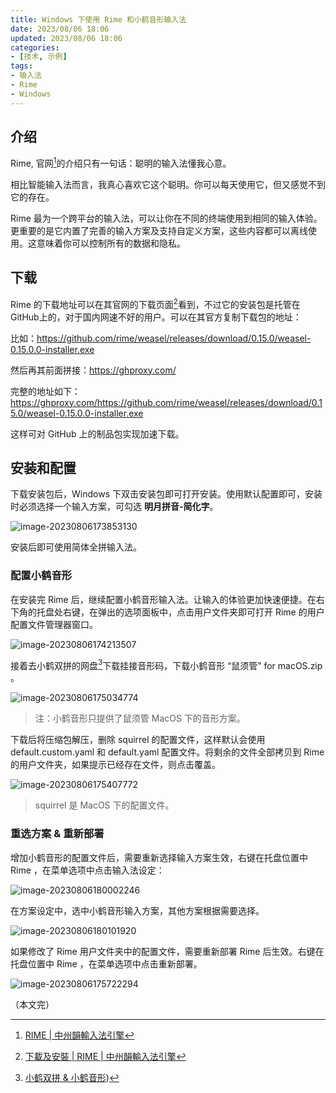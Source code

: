 ```yaml
---
title: Windows 下使用 Rime 和小鹤音形输入法
date: 2023/08/06 18:06
updated: 2023/08/06 18:06
categories:
- [技术, 示例]
tags:
- 输入法
- Rime
- Windows
---
```

##  介绍

Rime, 官网[^1]的介绍只有一句话：聪明的输入法懂我心意。

相比智能输入法而言，我真心喜欢它这个聪明。你可以每天使用它，但又感觉不到它的存在。

Rime 最为一个跨平台的输入法，可以让你在不同的终端使用到相同的输入体验。更重要的是它内置了完善的输入方案及支持自定义方案，这些内容都可以离线使用。这意味着你可以控制所有的数据和隐私。



## 下载

Rime 的下载地址可以在其官网的下载页面[^2]看到，不过它的安装包是托管在 GitHub上的，对于国内网速不好的用户。可以在其官方复制下载包的地址：

比如：https://github.com/rime/weasel/releases/download/0.15.0/weasel-0.15.0.0-installer.exe

然后再其前面拼接：https://ghproxy.com/

完整的地址如下：https://ghproxy.com/https://github.com/rime/weasel/releases/download/0.15.0/weasel-0.15.0.0-installer.exe

这样可对 GitHub 上的制品包实现加速下载。     



##  安装和配置

下载安装包后，Windows 下双击安装包即可打开安装。使用默认配置即可，安装时必须选择一个输入方案，可勾选 **明月拼音-简化字**。

![image-20230806173853130](./assets/image-20230806173853130.png)

安装后即可使用简体全拼输入法。



### 配置小鹤音形

在安装完 Rime 后，继续配置小鹤音形输入法。让输入的体验更加快速便捷。在右下角的托盘处右键，在弹出的选项面板中，点击用户文件夹即可打开 Rime 的用户配置文件管理器窗口。

![image-20230806174213507](./assets/image-20230806174213507.png)

接着去小鹤双拼的网盘[^3]下载挂接音形码，下载小鹤音形 “鼠须管” for macOS.zip 。

![image-20230806175034774](./assets/image-20230806175034774.png)

> 注：小鹤音形只提供了鼠须管 MacOS 下的音形方案。



下载后将压缩包解压，删除 squirrel 的配置文件，这样默认会使用 default.custom.yaml 和 default.yaml 配置文件。将剩余的文件全部拷贝到 Rime 的用户文件夹，如果提示已经存在文件，则点击覆盖。

![image-20230806175407772](./assets/image-20230806175407772.png)

> squirrel 是 MacOS 下的配置文件。



### 重选方案 & 重新部署

增加小鹤音形的配置文件后，需要重新选择输入方案生效，右键在托盘位置中 Rime ，在菜单选项中点击输入法设定：

![image-20230806180002246](./assets/image-20230806180002246.png)

在方案设定中，选中小鹤音形输入方案，其他方案根据需要选择。

![image-20230806180101920](./assets/image-20230806180101920.png)

如果修改了 Rime 用户文件夹中的配置文件，需要重新部署 Rime 后生效。右键在托盘位置中 Rime ，在菜单选项中点击重新部署。 

![image-20230806175722294](./assets/image-20230806175722294.png)

（本文完）



[^1]: [RIME | 中州韻輸入法引擎](https://rime.im/)
[^2]:[下載及安裝 | RIME | 中州韻輸入法引擎](https://rime.im/download/)
[^3]:[小鹤双拼 & 小鹤音形](http://flypy.ysepan.com/))
